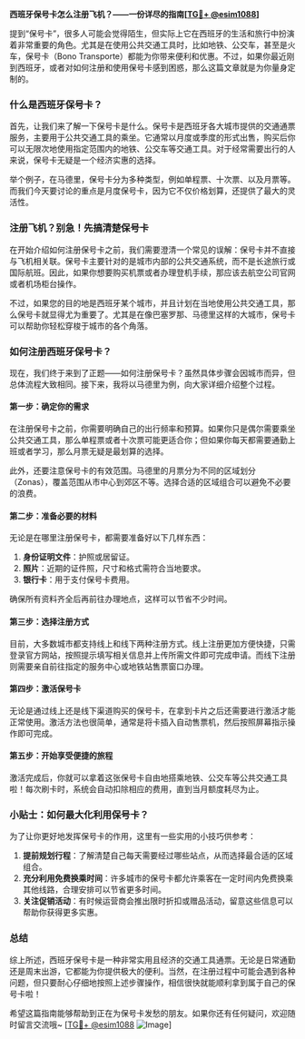 **西班牙保号卡怎么注册飞机？——一份详尽的指南[[TG💪+ @esim1088](https://t.me/s/esim1088)]**

提到“保号卡”，很多人可能会觉得陌生，但实际上它在西班牙的生活和旅行中扮演着非常重要的角色。尤其是在使用公共交通工具时，比如地铁、公交车，甚至是火车，保号卡（Bono Transporte）都能为你带来便利和优惠。不过，如果你最近刚到西班牙，或者对如何注册和使用保号卡感到困惑，那么这篇文章就是为你量身定制的。

### 什么是西班牙保号卡？

首先，让我们来了解一下保号卡是什么。保号卡是西班牙各大城市提供的交通通票服务，主要用于公共交通工具的乘坐。它通常以月度或季度的形式出售，购买后你可以无限次地使用指定范围内的地铁、公交车等交通工具。对于经常需要出行的人来说，保号卡无疑是一个经济实惠的选择。

举个例子，在马德里，保号卡分为多种类型，例如单程票、十次票、以及月票等。而我们今天要讨论的重点是月度保号卡，因为它不仅价格划算，还提供了最大的灵活性。

### 注册飞机？别急！先搞清楚保号卡

在开始介绍如何注册保号卡之前，我们需要澄清一个常见的误解：保号卡并不直接与飞机相关联。保号卡主要针对的是城市内部的公共交通系统，而不是长途旅行或国际航班。因此，如果你想要购买机票或者办理登机手续，那应该去航空公司官网或者机场柜台操作。

不过，如果您的目的地是西班牙某个城市，并且计划在当地使用公共交通工具，那么保号卡就显得尤为重要了。尤其是在像巴塞罗那、马德里这样的大城市，保号卡可以帮助你轻松穿梭于城市的各个角落。

### 如何注册西班牙保号卡？

现在，我们终于来到了正题——如何注册保号卡？虽然具体步骤会因城市而异，但总体流程大致相同。接下来，我将以马德里为例，向大家详细介绍整个过程。

#### 第一步：确定你的需求

在注册保号卡之前，你需要明确自己的出行频率和预算。如果你只是偶尔需要乘坐公共交通工具，那么单程票或者十次票可能更适合你；但如果你每天都需要通勤上班或者学习，那么月票无疑是最划算的选择。

此外，还要注意保号卡的有效范围。马德里的月票分为不同的区域划分（Zonas），覆盖范围从市中心到郊区不等。选择合适的区域组合可以避免不必要的浪费。

#### 第二步：准备必要的材料

无论是在哪里注册保号卡，都需要准备好以下几样东西：

1. **身份证明文件**：护照或居留证。
2. **照片**：近期的证件照，尺寸和格式需符合当地要求。
3. **银行卡**：用于支付保号卡费用。

确保所有资料齐全后再前往办理地点，这样可以节省不少时间。

#### 第三步：选择注册方式

目前，大多数城市都支持线上和线下两种注册方式。线上注册更加方便快捷，只需登录官方网站，按照提示填写相关信息并上传所需文件即可完成申请。而线下注册则需要亲自前往指定的服务中心或地铁站售票窗口办理。

#### 第四步：激活保号卡

无论是通过线上还是线下渠道购买的保号卡，在拿到卡片之后还需要进行激活才能正常使用。激活方法也很简单，通常是将卡插入自动售票机，然后按照屏幕指示操作即可完成。

#### 第五步：开始享受便捷的旅程

激活完成后，你就可以拿着这张保号卡自由地搭乘地铁、公交车等公共交通工具啦！每次刷卡时，系统会自动扣除相应的费用，直到当月额度耗尽为止。

### 小贴士：如何最大化利用保号卡？

为了让你更好地发挥保号卡的作用，这里有一些实用的小技巧供参考：

1. **提前规划行程**：了解清楚自己每天需要经过哪些站点，从而选择最合适的区域组合。
2. **充分利用免费换乘时间**：许多城市的保号卡都允许乘客在一定时间内免费换乘其他线路，合理安排可以节省更多时间。
3. **关注促销活动**：有时候运营商会推出限时折扣或赠品活动，留意这些信息可以帮助你获得更多实惠。

### 总结

综上所述，西班牙保号卡是一种非常实用且经济的交通工具通票。无论是日常通勤还是周末出游，它都能为你提供极大的便利。当然，在注册过程中可能会遇到各种问题，但只要耐心仔细地按照上述步骤操作，相信很快就能顺利拿到属于自己的保号卡啦！

希望这篇指南能够帮助到正在为保号卡发愁的朋友。如果你还有任何疑问，欢迎随时留言交流哦~ [[TG💪+ @esim1088](https://t.me/s/esim1088) ![Image](https://i.postimg.cc/4NQfJmqS/Snipaste-2025-05-13-00-14-12.png)]